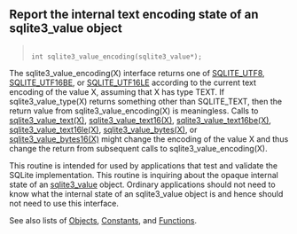 ## Report the internal text encoding state of an sqlite3\_value object




> ```
> 
> int sqlite3_value_encoding(sqlite3_value*);
> 
> ```



The sqlite3\_value\_encoding(X) interface returns one of [SQLITE\_UTF8](../c3ref/c_any.html),
[SQLITE\_UTF16BE](../c3ref/c_any.html), or [SQLITE\_UTF16LE](../c3ref/c_any.html) according to the current text encoding
of the value X, assuming that X has type TEXT. If sqlite3\_value\_type(X)
returns something other than SQLITE\_TEXT, then the return value from
sqlite3\_value\_encoding(X) is meaningless. Calls to
[sqlite3\_value\_text(X)](../c3ref/value_blob.html), [sqlite3\_value\_text16(X)](../c3ref/value_blob.html), [sqlite3\_value\_text16be(X)](../c3ref/value_blob.html),
[sqlite3\_value\_text16le(X)](../c3ref/value_blob.html), [sqlite3\_value\_bytes(X)](../c3ref/value_blob.html), or
[sqlite3\_value\_bytes16(X)](../c3ref/value_blob.html) might change the encoding of the value X and
thus change the return from subsequent calls to sqlite3\_value\_encoding(X).


This routine is intended for used by applications that test and validate
the SQLite implementation. This routine is inquiring about the opaque
internal state of an [sqlite3\_value](../c3ref/value.html) object. Ordinary applications should
not need to know what the internal state of an sqlite3\_value object is and
hence should not need to use this interface.


See also lists of
 [Objects](../c3ref/objlist.html),
 [Constants](../c3ref/constlist.html), and
 [Functions](../c3ref/funclist.html).


